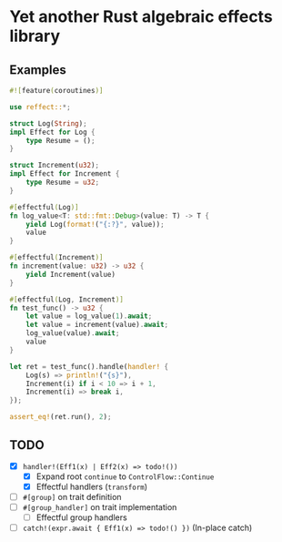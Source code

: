 # Yet another Rust algebraic effects library

## Examples

```rust
#![feature(coroutines)]

use reffect::*;

struct Log(String);
impl Effect for Log {
    type Resume = ();
}

struct Increment(u32);
impl Effect for Increment {
    type Resume = u32;
}

#[effectful(Log)]
fn log_value<T: std::fmt::Debug>(value: T) -> T {
    yield Log(format!("{:?}", value));
    value
}

#[effectful(Increment)]
fn increment(value: u32) -> u32 {
    yield Increment(value)
}

#[effectful(Log, Increment)]
fn test_func() -> u32 {
    let value = log_value(1).await;
    let value = increment(value).await;
    log_value(value).await;
    value
}

let ret = test_func().handle(handler! {
    Log(s) => println!("{s}"),
    Increment(i) if i < 10 => i + 1,
    Increment(i) => break i,
});

assert_eq!(ret.run(), 2);

```

## TODO

- [x] `handler!(Eff1(x) | Eff2(x) => todo!())`
  - [x] Expand root `continue` to `ControlFlow::Continue`
  - [x] Effectful handlers (`transform`)
- [ ] `#[group]` on trait definition
- [ ] `#[group_handler]` on trait implementation
  - [ ] Effectful group handlers
- [ ] `catch!(expr.await { Eff1(x) => todo!() })` (In-place catch)